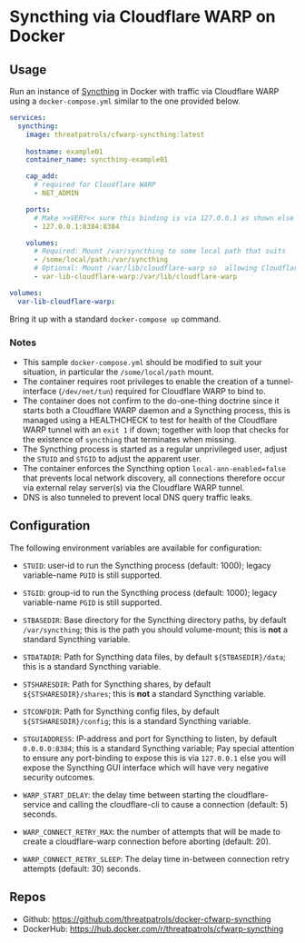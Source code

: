 # Syncthing via Cloudflare WARP on Docker

## Usage

Run an instance of [Syncthing](https://syncthing.net/) in Docker with traffic via Cloudflare WARP
using a `docker-compose.yml` similar to the one provided below.

```yaml
services:
  syncthing:
    image: threatpatrols/cfwarp-syncthing:latest
    
    hostname: example01
    container_name: syncthing-example01

    cap_add:
      # required for Cloudflare WARP
      - NET_ADMIN

    ports:
      # Make >>VERY<< sure this binding is via 127.0.0.1 as shown else you will expose the Syncthing GUI interface 
      - 127.0.0.1:8384:8384

    volumes:
      # Required: Mount /var/syncthing to some local path that suits
      - /some/local/path:/var/syncthing
      # Optional: Mount /var/lib/cloudflare-warp so  allowing Cloudflare WARP to maintain device-account between restarts 
      - var-lib-cloudflare-warp:/var/lib/cloudflare-warp

volumes:
  var-lib-cloudflare-warp:

```

Bring it up with a standard `docker-compose up` command.

### Notes
- This sample `docker-compose.yml` should be modified to suit your situation, in particular the `/some/local/path` mount. 
- The container requires root privileges to enable the creation of a tunnel-interface (`/dev/net/tun`) required for Cloudflare WARP to bind to.
- The container does not confirm to the do-one-thing doctrine since it starts both a Cloudflare WARP daemon and a Syncthing process, this is managed using a HEALTHCHECK to test for health of the Cloudflare WARP tunnel with an `exit 1` if down; together with loop that checks for the existence of `syncthing` that terminates when missing.
- The Syncthing process is started as a regular unprivileged user, adjust the `STUID` and `STGID` to adjust the apparent user. 
- The container enforces the Syncthing option `local-ann-enabled=false` that prevents local network discovery, all connections therefore occur via external relay server(s) via the Cloudflare WARP tunnel.  
- DNS is also tunneled to prevent local DNS query traffic leaks.


## Configuration

The following environment variables are available for configuration:

- `STUID`: user-id to run the Syncthing process (default: 1000); legacy variable-name `PUID` is still supported.

- `STGID`: group-id to run the Syncthing process (default: 1000); legacy variable-name `PGID` is still supported.
  
- `STBASEDIR`: Base directory for the Syncthing directory paths, by default `/var/syncthing`; this is the path you should volume-mount; this is __not__ a standard Syncthing variable.

- `STDATADIR`: Path for Syncthing data files, by default `${STBASEDIR}/data`; this is a standard Syncthing variable.

- `STSHARESDIR`: Path for Syncthing shares, by default `${STSHARESDIR}/shares`; this is __not__ a standard Syncthing variable.

- `STCONFDIR`: Path for Syncthing config files, by default `${STSHARESDIR}/config`; this is a standard Syncthing variable.

- `STGUIADDRESS`: IP-address and port for Syncthing to listen, by default `0.0.0.0:8384`; this is a standard Syncthing variable; Pay special attention to ensure any port-binding to expose this is via `127.0.0.1` else you will expose the Syncthing GUI interface which will have very negative security outcomes. 

- `WARP_START_DELAY`: the delay time between starting the cloudflare-service and calling the cloudflare-cli to cause a connection (default: 5) seconds.

- `WARP_CONNECT_RETRY_MAX`: the number of attempts that will be made to create a cloudflare-warp connection before aborting (default: 20).

- `WARP_CONNECT_RETRY_SLEEP`: The delay time in-between connection retry attempts (default: 30) seconds.


## Repos
* Github: https://github.com/threatpatrols/docker-cfwarp-syncthing
* DockerHub: https://hub.docker.com/r/threatpatrols/cfwarp-syncthing
